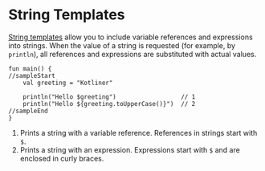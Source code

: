 # String Templates

[String templates](https://kotlinlang.org/docs/reference/basic-types.html#string-templates) allow you to include variable references and expressions into strings. When the value of a string is requested (for example, by `println`), all references and expressions are substituted with actual values.

```run-kotlin
fun main() {
//sampleStart
    val greeting = "Kotliner"
    
    println("Hello $greeting")                  // 1 
    println("Hello ${greeting.toUpperCase()}")  // 2
//sampleEnd
}
```

1. Prints a string with a variable reference. References in strings start with `$`.
2. Prints a string with an expression. Expressions start with `$` and are enclosed in curly braces.

